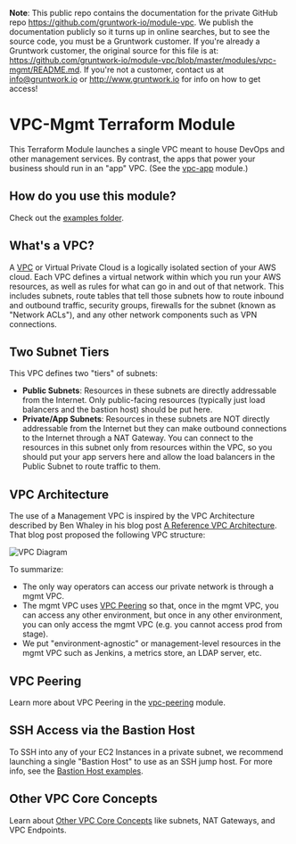 **Note**: This public repo contains the documentation for the private GitHub repo <https://github.com/gruntwork-io/module-vpc>.
We publish the documentation publicly so it turns up in online searches, but to see the source code, you must be a Gruntwork customer.
If you're already a Gruntwork customer, the original source for this file is at: <https://github.com/gruntwork-io/module-vpc/blob/master/modules/vpc-mgmt/README.md>.
If you're not a customer, contact us at <info@gruntwork.io> or <http://www.gruntwork.io> for info on how to get access!

# VPC-Mgmt Terraform Module

This Terraform Module launches a single VPC meant to house DevOps and other management services. By contrast, the apps
that power your business should run in an "app" VPC. (See the [vpc-app](../vpc-app) module.)

## How do you use this module?

Check out the [examples folder](/examples).

## What's a VPC?

A [VPC](https://aws.amazon.com/vpc/) or Virtual Private Cloud is a logically isolated section of your AWS cloud. Each
VPC defines a virtual network within which you run your AWS resources, as well as rules for what can go in and out of
that network. This includes subnets, route tables that tell those subnets how to route inbound and outbound traffic,
security groups, firewalls for the subnet (known as "Network ACLs"), and any other network components such as VPN connections.

## Two Subnet Tiers

This VPC defines two "tiers" of subnets:

- **Public Subnets**: Resources in these subnets are directly addressable from the Internet. Only public-facing
  resources (typically just load balancers and the bastion host) should be put here.
- **Private/App Subnets**: Resources in these subnets are NOT directly addressable from the Internet but they can make
  outbound connections to the Internet through a NAT Gateway. You can connect to the resources in this subnet only from
  resources within the VPC, so you should put your app servers here and allow the load balancers in the Public Subnet
  to route traffic to them.

## VPC Architecture

The use of a Management VPC is inspired by the VPC Architecture described by Ben Whaley in his blog post [A Reference
VPC Architecture](https://www.whaletech.co/2014/10/02/reference-vpc-architecture.html). That blog post proposed the
following VPC structure:

![VPC Diagram](http://i.imgur.com/KC0OKZL.png)

To summarize:

- The only way operators can access our private network is through a mgmt VPC.
- The mgmt VPC uses [VPC Peering](#vpc-peering) so that, once in the mgmt VPC, you can access any other environment, but
  once in any other environment, you can only access the mgmt VPC (e.g. you cannot access prod from stage).
- We put "environment-agnostic" or management-level resources in the mgmt VPC such as Jenkins, a metrics store, an LDAP
  server, etc.

## VPC Peering

Learn more about VPC Peering in the [vpc-peering](../vpc-peering) module.

## SSH Access via the Bastion Host

To SSH into any of your EC2 Instances in a private subnet, we recommend launching a single "Bastion Host" to use as
an SSH jump host. For more info, see the [Bastion Host
examples](https://github.com/gruntwork-io/module-server-public/tree/master/examples/bastion-host).

## Other VPC Core Concepts

Learn about [Other VPC Core Concepts](../_docs/vpc-core-concepts.md) like subnets, NAT Gateways, and VPC Endpoints.

